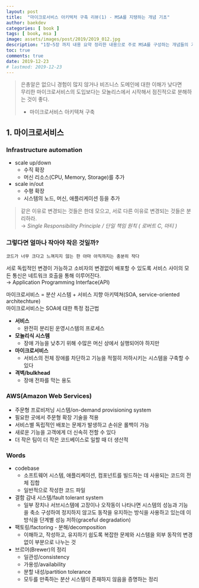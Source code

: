 ```yaml
---
layout: post
title:  "마이크로서비스 아키텍처 구축 리뷰(1) - MSA를 지탱하는 개념 기초"
author: baekdev
categories: [ book ]
tags: [ book, msa ]
image: assets/images/post/2019/2019_012.jpg   
description: "1장~5장 까지 내용 요약 정리한 내용으로 주로 MSA를 구성하는 개념들의 기초를 알아본다."
toc: true
comments: true   
date: 2019-12-23  
# lastmod: 2019-12-23  
---   
```



> 은총알은 없으니 경험이 많지 않거나 비즈니스 도메인에 대한 이해가 낮다면  
> 무리한 마이크로서비스의 도입보다는 모놀리스에서 시작해서 점진적으로 분해하는 것이 좋다.  
> - 마이크로서비스 아키텍쳐 구축  
  
  
## 1. 마이크로서비스  

### Infrastructure automation    
- scale up/down  
    - 수직 확장  
    - 머신 리소스(CPU, Memory, Storage)를 추가  
- scale in/out  
    - 수평 확장  
    - 시스템의 노드, 머신, 애플리케이션 등을 추가   
  
> 같은 이유로 변경되는 것들은 한데 모으고, 서로 다른 이유로 변경되는 것들은 분리하라.  
> → *Single Responsibility Principle / 단일 책임 원칙 ( 로버트 C, 마티 )*     
  
### 그렇다면 얼마나 작아야 작은 것일까?    
`코드가 너무 크다고 느껴지지 않는 한 아마 아직까지는 충분히 작다`  
  
서로 독립적인 변경이 가능하고 소비자의 변경없이 배포할 수 있도록 서비스 사이의 모든 통신은 네트워크 호출을 통해 이루어진다.  
→ Application Programming Interface(API)  
  
마이크로서비스 = 분산 시스템 + 서비스 지향 아키텍쳐(SOA, service-oriented architechture)  
마이크로서비스는 SOA에 대한 특정 접근법   
  
- **서비스**  
    - 완전히 분리된 운영시스템의 프로세스   
- **모놀리식 시스템**  
    - 장애 가능을 낮추기 위해 수많은 머신 상에서 실행되어야 하지만     
- **마이크로서비스**  
    - 서비스의 전체 장애를 차단하고 기능을 적절히 저하시키는 시스템을 구축할 수 있다       
- **격벽/bulkhead**  
    - 장애 전파를 막는 용도  
  
### AWS(Amazon Web Services)  
- 주문형 프로비저닝 시스템/on-demand provisioning system  
- 필요한 곳에서 주문형 확장 기술을 적용  
- 서비스별 독립적인 배포는 문제가 발생하고 손쉬운 롤백이 가능  
- 새로운 기능을 고객에게 더 신속히 전할 수 있다  
- 더 작은 팀이 더 작은 코드베이스로 일할 때 더 생산적  


### Words
- codebase  
    - 소프트웨어 시스템, 애플리케이션, 컴포넌트를 빌드하는 데 사용되는 코드의 전체 집합  
    - 일반적으로 작성한 코드 파일      
- 결함 감내 시스템/fault tolerant system  
    - 일부 장치나 서브시스템에 고장이나 오작동이 나타나면 시스템의 성능과 기능을 축소 구성하여 정지하지 않고도 동작을 유지하는 방식을 사용하고 있는데 이 방식을 단계별 성능 저하(graceful degradation)   
- 팩토링/factoring - 분해/decomposition   
    - 이해하고, 작성하고, 유지하기 쉽도록 복잡한 문제와 시스템을 외부 동작의 변경 없이 부분으로 나누는 것   
- 브르어(Brewer)의 정리  
    - 일관성/consistency  
    - 가용성/availability  
    - 분할 내성/partition tolerance  
    - 모두를 만족하는 분산 시스템이 존재하지 않음을 증명하는 정리  

